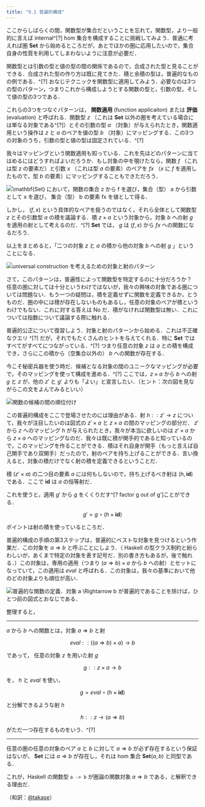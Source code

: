 ```yaml
---
title: "9.1 普遍的構成"
---
```


ここからしばらくの間，関数型が集合だということを忘れて，関数型，より一般的に言えば internal^[?] hom 集合を構成することに挑戦してみよう．普通に考えれば圏 $\mathbf{Set}$ から始めるところだが，あとでほかの圏に応用したいので，集合自身の性質を利用してしまわないように注意が必要だ．

関数型とは引数の型と値の型の間の関係であるので，合成された型と見ることができる．合成された型の作り方は既に見てきた．積と余積の型は，普遍的なものの例である．^[?] おなじテクニックを関数型に適用してみよう．必要なのは3つの型のパターン，つまりこれから構成しようとする関数の型と，引数の型，そして値の型の3つである．

これらの3つをつなぐパターンは， **関数適用** (function applicaiton) または **評価** (evaluation) と呼ばれる．関数型 $z$ （これは $\mathbf{Set}$ 以外の圏を考えている場合には単なる対象である^[?]）とその引数の型 $a$ （対象）が与えられたとき，関数適用という操作は $z$ と $a$ のペアを値の型 $b$ （対象）にマッピングする．この3つの対象のうち，引数の型と値の型は固定されている．^[?]

我々はマッピングという関数適用も知っている．これを先ほどのパターンに当てはめるにはどうすればよいだろうか．もし対象の中を覗けたなら，関数 $f$ （これは型 $z$ の要素だ）と引数 $x$ （これは型 $a$ の要素）のペアを $f x$ （$x$ に $f$ を適用したもので，型 $b$ の要素）にマッピングすることもできただろう．

![$\mathbf{Set}$ において，関数の集合 $z$ から $f$ を選び，集合（型） $a$ から引数として $x$ を選び， 集合（型） $b$ の要素 $fx$ を値として得る．](https://storage.googleapis.com/zenn-user-upload/73c3f4c2dee8bdd1a1b0fe67.jpg)

しかし， $(f,x)$ という具体的なペアを扱うのではなく，それら全体として関数型 $z$ とその引数型 $a$ の積を議論する．積 $z \times a$ という対象から，対象 $b$ への射 $g$ を適用の射として考えるのだ．^[?] $\mathbf{Set}$ では， $g$ は $(f,x)$ から $fx$ への関数になるだろう．

以上をまとめると，「二つの対象 $z$ と $a$ の積から他の対象 $b$ への射 $g$ 」ということになる．

![universal construction を考えるための対象と射のパターン](https://storage.googleapis.com/zenn-user-upload/b4a518edcf56ca93cec1248c.jpg)

さて，このパターンは，普遍性によって関数型を特定するのに十分だろうか？ 任意の圏に対しては十分というわけではないが，我々の興味の対象である圏については問題ない．もう一つの疑問は，積を定義せずに関数を定義できるか，とうものだ．圏の中には積が存在しないものもあるし，任意の対象のペアが積というわけでもない．これに対する答えは No だ．積がなければ関数型は無い．これについては指数について議論する際に触れる．

普遍的公正について復習しよう．対象と射のパターンから始める．これは不正確なクエリ ^[?] だが，それでもたくさんのヒントを与えてくれる．特に $\mathbf{Set}$ ではすべてがすべてにつながっている．^[?] つまり任意の対象 $z$ は $a$ との積を構成でき，さらにこの積から（空集合以外の） $b$ への関数が存在する．

今こそ秘密兵器を使う時だ．候補となる対象の間のユニークなマッピングが必要で，そのマッピングを使って構成を進める．^[?] ここでは，$z \times a$ から $b$ への射 $g$ と $z$ が，他の $z'$ と $g'$ よりも「よい」と宣言したい．（ヒント：次の図を見ながらこの文をよんでみるといい）

![関数の候補の間の順位付け](https://storage.googleapis.com/zenn-user-upload/3093740628504347fb49cba1.jpg)

この普遍的構成をここで登場させたのには理由がある．射 $h :: z' \rightarrow z$ について，我々が注目したいのは図式の $z' \times a$ と $z \times a$ の間のマッピングの部分だ． $z'$ から $z$ へのマッピング $h$ が与えられたとき，我々が本当に欲しいのは $z' \times a$ から $z \times a$ へのマッピングなのだ．我々は既に積が関手的であると知っているので，このマッピングを作ることができる．積はそれ自身が関手（もっと言えば自己関手であり双関手）だったので，射のペアを持ち上げることができる．言い換えると，対象の積だけでなく射の積を定義できるということだ．

積 $(z' \times a)$ の二つ目の要素 $a$ には何もしないので，持ち上げるべき射は $(h, \mathbf{id})$ である．ここで $\mathbf{id}$ は $a$ の恒等射だ．

これを使うと，適用 $g'$ から $g$ をくくりだす^[? factor g out of g']ことができる．

$$ g' = g \circ (h \times \mathbf{id}) $$

ポイントは射の積を使っているところだ．

普遍的構成の手順の第3ステップは，普遍的にベストな対象を見つけるという作業だ．この対象を $a \Rightarrow b$ と呼ぶことにしよう．（ Haskell の型クラス制約と紛らわしいが，あくまで特定の対象を表す記号だ．別の書き方もあるが，後で触れる．）この対象は，専用の適用（つまり $(a \Rightarrow b) \times a$ から $b$ への射）とセットになっていて，この適用は $eval$ と呼ばれる．この対象は，我々の基準において他のどの対象よりも順位が高い．

![普遍的な関数の定義．対象 $a \Rightarrow b$ が普遍的であることを除けば，ひとつ前の図式とおなじである．](https://storage.googleapis.com/zenn-user-upload/a758c72749b1d8c0df4920ae.jpg)

整理すると，

----
$a$ から $b$ への関数とは，対象 $a \Rightarrow b$ と射

$$ eval :: ((a \Rightarrow b) \times a) \rightarrow b$$

であって，
任意の対象 $z$ を用いた射 $g$ 

$$ g :: z \times a \rightarrow b $$

を， $h$ と $eval$ を使い，

$$ g = eval \circ (h \times \mathbf{id}) $$

と分解できるような射 $h$

$$ h :: z \rightarrow (a \Rightarrow b) $$

がただ一つ存在するものをいう．^[?]

----


任意の圏の任意の対象のペア $a$ と $b$ に対して $a \Rightarrow b$ が必ず存在するという保証はないが， $\mathbf{Set}$ には $a \Rightarrow b$ が存在し，それは hom 集合 $\mathbf{Set}(a,b)$ と同型である．

これが，Haskell の関数型 `a -> b` が圏論の関数対象 $a \Rightarrow b$ である，と解釈できる理由だ．





（和訳：[@takase](https://zenn.dev/takase)）
